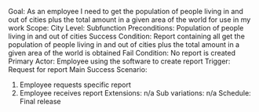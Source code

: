 Goal: As an employee I need to get the population of people living in and out of cities plus the total amount in a given area of the world for use in my work
Scope: City
Level: Subfunction
Preconditions: Population of people living in and out of cities
Success Condition: Report containing all get the population of people living in and out of cities plus the total amount in a given area of the world is obtained
Fail Condition: No report is created
Primary Actor: Employee using the software to create report
Trigger: Request for report
Main Success Scenario:
1. Employee requests specific report
2. Employee receives report
Extensions: n/a
Sub variations: n/a
Schedule: Final release
